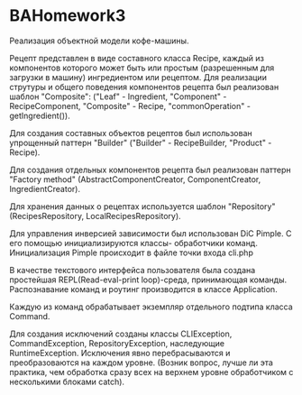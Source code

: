 # BAHomework3
Реализация объектной модели кофе-машины.

Рецепт представлен в виде составного класса Recipe, каждый из компонентов которого
может быть или простым (разрешенным для загрузки в машину) ингредиентом или рецептом.
Для реализации струтуры и общего поведения компонентов рецепта был реализован шаблон "Composite":
    ("Leaf" - Ingredient, "Component" - RecipeComponent, "Composite" - Recipe, "commonOperation" - getIngredient()).

Для создания составных объектов рецептов был использован упрощенный паттерн "Builder"
("Builder" - RecipeBuilder, "Product" - Recipe).

Для создания отдельных компонентов рецепта был реализован паттерн "Factory method"
(AbstractComponentCreator, ComponentCreator, IngredientCreator).

Для хранения данных о рецептах используется шаблон "Repository" (RecipesRepository, LocalRecipesRepository).

Для управления инверсией зависимости был использован DiC Pimple. С его помощью
инициализируются классы- обработчики команд. Инициализация Pimple происходит в файле точки входа cli.php

В качестве текстового интерфейса пользователя была создана простейшая REPL(Read-eval-print loop)-среда,
принимающая команды. Распознавание команд и роутинг производится в классе Application.

Каждую из команд обрабатывает экземпляр отдельного подтипа класса Command.

Для создания исключений созданы классы CLIException, CommandException, RepositoryException, наследующие RuntimeException.
Исключения явно перебрасываются и преобразоваются на каждом уровне.
(Возник вопрос, лучше ли эта практика, чем обработка сразу всех на верхнем уровне обработчиком с несколькими блоками catch).